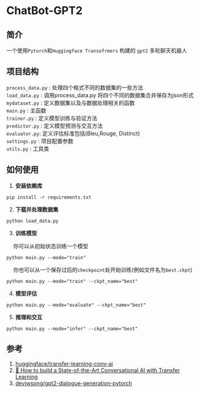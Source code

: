 # ChatBot-GPT2
## 简介
一个使用`Pytorch`和`Huggingface Transofrmers` 构建的 `gpt2` 多轮聊天机器人 <br>

## 项目结构 
`process_data.py` : 处理四个格式不同的数据集的一些方法 <br>
`load_data.py` : 调用process_data.py 将四个不同的数据集合并保存为json形式<br>
`mydataset.py` : 定义数据集以及与数据处理相关的函数<br>
`main.py` : 主函数<br>
`trainer.py` : 定义模型训练与验证方法<br>
`predictor.py` : 定义模型预测与交互方法<br>
`evaluator.py`: 定义评估标准包括(Bleu,Rouge, Distinct) <br>
`settings.py` : 项目配置参数<br>
`utils.py` : 工具类<br>

## 如何使用
 
 1. **安装依赖库**
```
pip install -r requirements.txt
```
2. **下载并处理数据集**
```
python load_data.py
```
3. **训练模型**

  &emsp; 你可以从初始状态训练一个模型
```
python main.py --mode="train"
```

  &emsp; 你也可以从一个保存过后的`checkpoint`处开始训练(例如文件名为`best.ckpt`)
```
python main.py --mode="train" --ckpt_name="best"
```
4. **模型评估**
```
python main.py --mode="evaluate" --ckpt_name="best"
```
5. **推理和交互**
```
python main.py --mode="infer" --ckpt_name="best"
```

## 参考
1. [huggingface/transfer-learning-conv-ai](https://github.com/huggingface/transfer-learning-conv-ai)
2. [🦄 How to build a State-of-the-Art Conversational AI with Transfer Learning](https://medium.com/huggingface/how-to-build-a-state-of-the-art-conversational-ai-with-transfer-learning-2d818ac26313)
3. [devjwsong/gpt2-dialogue-generation-pytorch](https://github.com/devjwsong/gpt2-dialogue-generation-pytorch)


